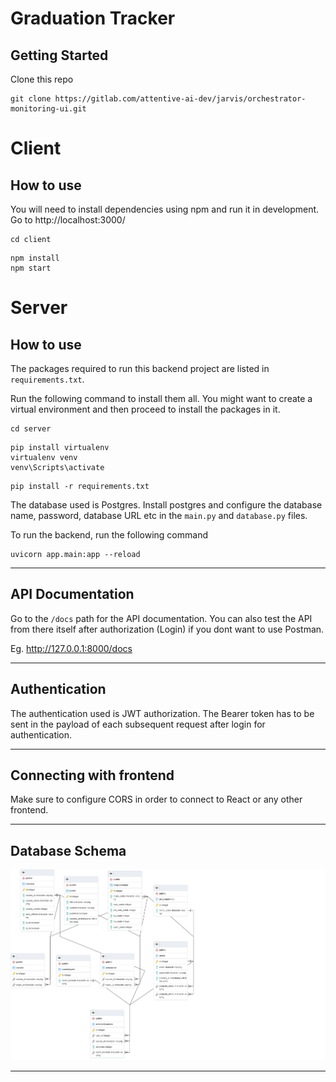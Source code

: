 # Graduation Tracker 

## Getting Started
Clone this repo
```
git clone https://gitlab.com/attentive-ai-dev/jarvis/orchestrator-monitoring-ui.git
```

# Client
## How to use

You will need to install dependencies using npm and run it in development. Go to http://localhost:3000/

```
cd client
```

```
npm install
npm start
```

# Server

## How to use

The packages required to run this backend project are listed in ```requirements.txt```.

Run the following command to install them all.
You might want to create a virtual environment and then proceed to install the packages in it.


```
cd server
```

```
pip install virtualenv
virtualenv venv
venv\Scripts\activate
```

```
pip install -r requirements.txt
```

The database used is Postgres. Install postgres and configure the database name, password, database URL etc in the ```main.py``` and ```database.py``` files.

To run the backend, run the following command
```
uvicorn app.main:app --reload
```

---

## API Documentation

Go to the ```/docs``` path for the API documentation. You can also test the API from there itself after authorization (Login) if you dont want to use Postman.

Eg. http://127.0.0.1:8000/docs

---

## Authentication

The authentication used is JWT authorization. The Bearer token has to be sent in the payload of each subsequent request after login for authentication.

---

## Connecting with frontend

Make sure to configure CORS in order to connect to React or any other frontend.

---

## Database Schema

![Image](./server/media/schema.png)

---

